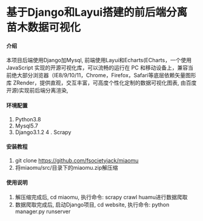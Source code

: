 # 基于Django和Layui搭建的前后端分离苗木数据可视化

#### 介绍
本项目后端使用Django加Mysql, 前端使用Layui和Echarts(ECharts，一个使用 JavaScript 实现的开源可视化库，可以流畅的运行在 PC 和移动设备上，兼容当前绝大部分浏览器（IE8/9/10/11，Chrome，Firefox，Safari等底层依赖矢量图形库 ZRender，提供直观，交互丰富，可高度个性化定制的数据可视化图表, 由百度开源)实现前后端分离渲染,


#### 环境配置
1.  Python3.8
2.  Mysql5.7
3.  Django3.1.2
4 . Scrapy
#### 安装教程

1.  git clone https://github.com/fsocietyjack/miaomu
2.  将miaomu/src/目录下的miaomu.zip解压缩

#### 使用说明

1.  解压缩完成后, cd miaomu, 执行命令: scrapy crawl huamu进行数据爬取
2.  数据爬取完成后, 启动Django项目, cd website, 执行命令: python manager.py runserver
